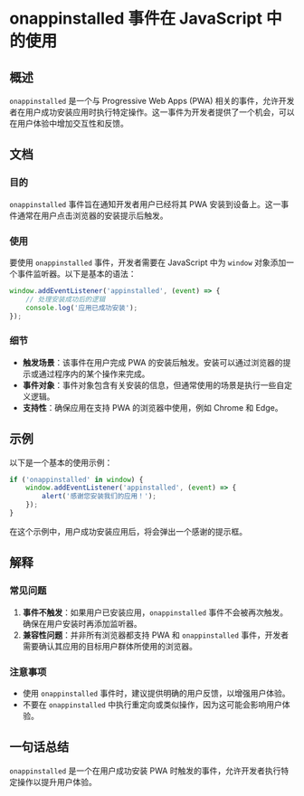 <!--
Meta Description: # onappinstalled 事件在 JavaScript 中的使用 ## 概述 `onappinstalled` 是一个与 Progressive Web Apps (PWA) 相关的事件，允许开发者在用户成功安装应用时执行特定操作。这一事件为开发者提供了一个机会，可以在用户体验中增加交互性和...
Meta Keywords: onappinstalled, pwa, javascript, window, addeventlistener
-->

# onappinstalled 事件在 JavaScript 中的使用

## 概述
`onappinstalled` 是一个与 Progressive Web Apps (PWA) 相关的事件，允许开发者在用户成功安装应用时执行特定操作。这一事件为开发者提供了一个机会，可以在用户体验中增加交互性和反馈。

## 文档
### 目的
`onappinstalled` 事件旨在通知开发者用户已经将其 PWA 安装到设备上。这一事件通常在用户点击浏览器的安装提示后触发。

### 使用
要使用 `onappinstalled` 事件，开发者需要在 JavaScript 中为 `window` 对象添加一个事件监听器。以下是基本的语法：

```javascript
window.addEventListener('appinstalled', (event) => {
    // 处理安装成功后的逻辑
    console.log('应用已成功安装');
});
```

### 细节
- **触发场景**：该事件在用户完成 PWA 的安装后触发。安装可以通过浏览器的提示或通过程序内的某个操作来完成。
- **事件对象**：事件对象包含有关安装的信息，但通常使用的场景是执行一些自定义逻辑。
- **支持性**：确保应用在支持 PWA 的浏览器中使用，例如 Chrome 和 Edge。

## 示例
以下是一个基本的使用示例：

```javascript
if ('onappinstalled' in window) {
    window.addEventListener('appinstalled', (event) => {
        alert('感谢您安装我们的应用！');
    });
}
```

在这个示例中，用户成功安装应用后，将会弹出一个感谢的提示框。

## 解释
### 常见问题
1. **事件不触发**：如果用户已安装应用，`onappinstalled` 事件不会被再次触发。确保在用户安装时再添加监听器。
2. **兼容性问题**：并非所有浏览器都支持 PWA 和 `onappinstalled` 事件，开发者需要确认其应用的目标用户群体所使用的浏览器。

### 注意事项
- 使用 `onappinstalled` 事件时，建议提供明确的用户反馈，以增强用户体验。
- 不要在 `onappinstalled` 中执行重定向或类似操作，因为这可能会影响用户体验。

## 一句话总结
`onappinstalled` 是一个在用户成功安装 PWA 时触发的事件，允许开发者执行特定操作以提升用户体验。